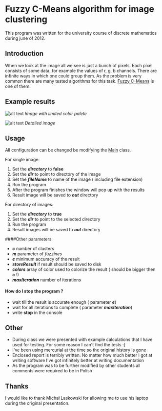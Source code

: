 Fuzzy C-Means algorithm for image clustering
==================================================


This program was written for the university course of discrete mathematics during june of 2012.


## Introduction

When we look at the image all we see is just a bunch of pixels. Each pixel consists of some data, for example the values of r, g, b channels. There are infinite ways in which one could group them. As the problem is very common there are many tested algorithms for this task. [Fuzzy C-Means] is one of them.


## Example results

![alt text][img1]
*Image with limited color palete*

![alt text][img2]
*Detailed image*

## Usage

All configuration can be changed be modifying the [Main] class.

For single image:

1. Set the **_directory_** to **false**
1. Set the **_dir_** to point to directory of the image
1. Set the **_fileName_** to name of the image ( including file extension)
1. Run the program
1. After the program finishes the window will pop up with the results
1. Result image will be saved to **_out_** directory

For directory of images:

1. Set the **_directory_** to **true**
1. Set the **_dir_** to point to the selected directory
1. Run the program
1. Result images will be saved to **_out_** directory

####Other parameters
* **_c_** number of clusters
* **_m_** parameter of *fuzzines*
* **_e_** minimum accuracy of the result
* **_storeResult_** if result should be saved to disk
* **_colors_** array of color used to colorize the result ( should be bigger then **_c_** !)
* **_maxIteration_** number of iterations

#### How do I stop the program ?
* wait till the result is accurate enough ( parameter **_e_**)
* wait for all iterations to complete ( parameter **_maxIteration_**)
* write **stop** in the console


## Other

* During class we were presented with example calculations that I have used for testing. For some reason I can't find the tests :(
* I've been using mercurial at the time so the original history is gone
* Enclosed report is terribly written. No matter how much better I got at writing software I've got infinitely better at writing documentation
* As the program was to be further modified by other students all comments were required to be in Polish


## Thanks

I would like to thank Michał Laskowski for allowing me to use his laptop during the original presentation.

[Fuzzy C-Means]:http://en.wikipedia.org/wiki/Fuzzy_clustering#Fuzzy_c-means_clustering
[Main]: src/main/Main.java
[img1]: https://raw.github.com/Scthe/fcm-images/master/cold_reflection_by_lildream_res.jpg "Image with limited color palete"
[img2]: https://raw.github.com/Scthe/fcm-images/master/uncle_sam_res.jpg "Detailed image"
